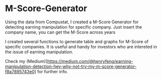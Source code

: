 # M-Score-Generator
Using the data from Compustat, I created a M-Score Generator for detecting earning manipulation for specific company. Just insert the company name, you can get the M-Score across years

I created several functions to generate table and graphs for M-Score of specific companies. It is useful and handy for investors who are intereted in the issue of earning manipulation.

Check my (Medium)[https://medium.com/@henryfeng/earning-manipulation-detection-hey-why-not-try-my-m-score-generator-f8a7895743e0] for further info.
